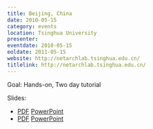 ```yaml
---
title: Beijing, China
date: 2010-05-15
category: events
location: Tsinghua University
presenter:
eventdate: 2010-05-15
eoldate: 2011-05-15
website: http://netarchlab.tsinghua.edu.cn/
titlelink: http://netarchlab.tsinghua.edu.cn/
---
```


Goal: Hands-on, Two day tutorial

Slides:
- [PDF](https://docs.google.com/open?id=0B4EuVzA5UdPRS1g0bkhWYnNBblk) [PowerPoint](https://docs.google.com/open?id=0B4EuVzA5UdPRa3lScEdDNjh0X00)
- [PDF](https://docs.google.com/open?id=0B4EuVzA5UdPRQjdNcHFKeFF0RGs) [PowerPoint](https://docs.google.com/open?id=0B4EuVzA5UdPRNTJWSEpiaU5Fak0)
